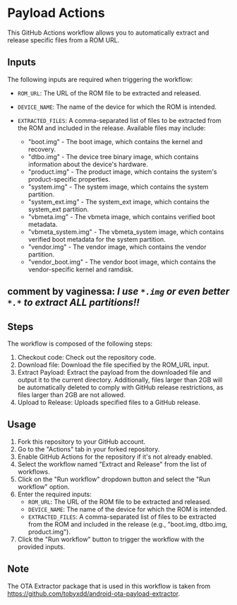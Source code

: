 # Payload Actions

This GitHub Actions workflow allows you to automatically extract and release specific files from a ROM URL.

## Inputs

The following inputs are required when triggering the workflow:

-   `ROM_URL`: The URL of the ROM file to be extracted and released.
-   `DEVICE_NAME`: The name of the device for which the ROM is intended.
-   `EXTRACTED_FILES`: A comma-separated list of files to be extracted from the ROM and included in the release. Available files may include:

    -   "boot.img" - The boot image, which contains the kernel and recovery.
    -   "dtbo.img" - The device tree binary image, which contains information about the device's hardware.
    -   "product.img" - The product image, which contains the system's product-specific properties.
    -   "system.img" - The system image, which contains the system partition.
    -   "system_ext.img" - The system_ext image, which contains the system_ext partition.
    -   "vbmeta.img" - The vbmeta image, which contains verified boot metadata.
    -   "vbmeta_system.img" - The vbmeta_system image, which contains verified boot metadata for the system partition.
    -   "vendor.img" - The vendor image, which contains the vendor partition.
    -   "vendor_boot.img" - The vendor boot image, which contains the vendor-specific kernel and ramdisk.

## comment by vaginessa: _I use ```*.img``` or even better ```*.*``` to extract ALL partitions!!_

## Steps

The workflow is composed of the following steps:

1. Checkout code: Check out the repository code.
2. Download file: Download the file specified by the ROM_URL input.
3. Extract Payload: Extract the payload from the downloaded file and output it to the current directory. Additionally, files larger than 2GB will be automatically deleted to comply with GitHub release restrictions, as files larger than 2GB are not allowed.
4. Upload to Release: Uploads specified files to a GitHub release.

## Usage

1. Fork this repository to your GitHub account.
2. Go to the "Actions" tab in your forked repository.
3. Enable GitHub Actions for the repository if it's not already enabled.
4. Select the workflow named "Extract and Release" from the list of workflows.
5. Click on the "Run workflow" dropdown button and select the "Run workflow" option.
6. Enter the required inputs:
    - `ROM_URL`: The URL of the ROM file to be extracted and released.
    - `DEVICE_NAME`: The name of the device for which the ROM is intended.
    - `EXTRACTED_FILES`: A comma-separated list of files to be extracted from the ROM and included in the release (e.g., "boot.img, dtbo.img, product.img").
7. Click the "Run workflow" button to trigger the workflow with the provided inputs.

## Note

The OTA Extractor package that is used in this workflow is taken from https://github.com/tobyxdd/android-ota-payload-extractor.
